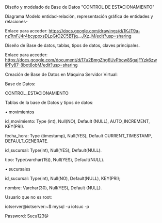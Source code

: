 Diseño y modelado de Base de Datos "CONTROL DE ESTACIONAMIENTO"

Diagrama Modelo entidad-relación, representación gráfica de entidades y relaciones-

Enlace para acceder: https://docs.google.com/drawings/d/1KJT9a-nzTtnFJ4r4bcypoxsDLpGtO2C5BTjq__JXz_M/edit?usp=sharing

Diseño de Base de datos, tablas, tipos de datos, claves principales.

Enlace para acceder: https://docs.google.com/document/d/17u2BmgZhg6UvPbcw8SgajFYzk6zwlPFy87-8bot8obM/edit?usp=sharing

Creación de Base de Datos en Máquina Servidor Virtual:


Base de Datos:


CONTROL_ESTACIONAMIENTO


Tablas de la base de Datos y tipos de datos:



• movimientos

id_movimiento: Type (int), Null(NO), Default (NULL), AUTO_INCREMENT, KEY(PRI).

fecha_hora: Type (timestamp), Null(YES), Default CURRENT_TIMESTAMP, DEFAULT_GENERATE.

id_sucursal: Type(int), Null(YES), Default(NULL).

tipo: Type(varchar(15)),  Null(YES), Default(NULL).




• sucursales

id_sucursal: Type(int), Null(NO), Default(NULL), KEY(PRI);

nombre: Varchar(30), Null(YES), Default (NULL).




Usuario que no es root:

iotserver@iotserver:~$ mysql -u iotsuc -p

Password: Sucu123@


